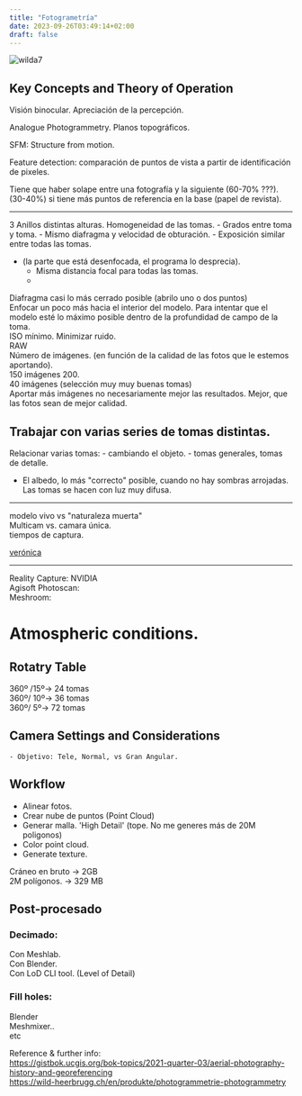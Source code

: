 ```yaml
---
title: "Fotogrametría"
date: 2023-09-26T03:49:14+02:00
draft: false
---
```


![wilda7](images/wilda7.png)


## Key Concepts and Theory of Operation

Visión binocular. Apreciación de la percepción.

Analogue Photogrammetry. Planos topográficos.

SFM: Structure from motion.

Feature detection: comparación de puntos de vista a partir de identificación de pixeles.

Tiene que haber solape entre una fotografía y la siguiente (60-70% ???).
(30-40%) si tiene más puntos de referencia en la base (papel de revista).



---
3 Anillos distintas alturas.
Homogeneidad de las tomas.
	- Grados entre toma y toma.
	- Mismo diafragma y velocidad de obturación.
	- Exposición similar entre todas las tomas.
- (la parte que está desenfocada, el programa lo desprecia).
	- Misma distancia focal para todas las tomas.
	- 
Diafragma casi lo más cerrado posible (abrilo uno o dos puntos)  
Enfocar un poco más hacia el interior del modelo. Para intentar que el modelo esté lo máximo posible dentro de la profundidad de campo de la toma.  
ISO mínimo. Minimizar ruido.  
RAW  
Número de imágenes. (en función de la calidad de las fotos que le estemos aportando).  
150 imágenes 200.  
40 imágenes (selección muy muy buenas tomas)  
Aportar más imágenes no necesariamente mejor las resultados. Mejor, que las fotos sean de mejor calidad.  

## Trabajar con varias series de tomas distintas.
Relacionar varias tomas:
	- cambiando el objeto.
	- tomas generales, tomas de detalle.

- El albedo, lo más "correcto" posible, cuando no hay sombras arrojadas. Las tomas se hacen con luz muy difusa.

----
modelo vivo vs "naturaleza muerta"  
Multicam vs. camara única.  
tiempos de captura.  

[verónica](https://www.factum-arte.com/pag/714/The-Veronica-Chorographic-Scanner)

-------
Reality Capture: NVIDIA  
Agisoft Photoscan:   
Meshroom:   


# Atmospheric conditions.


## Rotatry Table

360º /15º-> 24 tomas  
360º/ 10º-> 36 tomas  
360º/  5º-> 72 tomas  

## Camera Settings and Considerations

	- Objetivo: Tele, Normal, vs Gran Angular.

## Workflow

- Alinear fotos.
- Crear nube de puntos (Point Cloud)
- Generar malla.
	'High Detail' (tope. No me generes más de 20M poligonos)
- Color point cloud.
- Generate texture.

Cráneo en bruto	-> 2GB  
2M polígonos.	-> 329 MB  

## Post-procesado
### Decimado:  
 Con Meshlab.  
 Con Blender.  
 Con LoD CLI tool. (Level of Detail)  

### Fill holes:
 Blender  
 Meshmixer..  
 etc  

Reference & further info:  
https://gistbok.ucgis.org/bok-topics/2021-quarter-03/aerial-photography-history-and-georeferencing  
https://wild-heerbrugg.ch/en/produkte/photogrammetrie-photogrammetry
